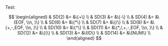 Test:


$$
\begin{aligned}
& SD(2) &= &\{+\} \\
& SD(3) &= &\{-\} \\
& SD(4) &= &\{EOF, \\n, )\} \\
& SD(6) &= &\{*\} \\
& SD(7) &= &\{/\} \\
& SD(8) &= &\{+,-,EOF, \\n, )\} \\
& SD(10) &= &\{^\} \\
& SD(11) &= &\{*,/,+,-,EOF, \\n, )\} \\
& SD(12) &= &\{(\} \\
& SD(13) &= &\{ID\} \\
& SD(14) &= &\{NUM\} \\
\end{aligned}
$$
